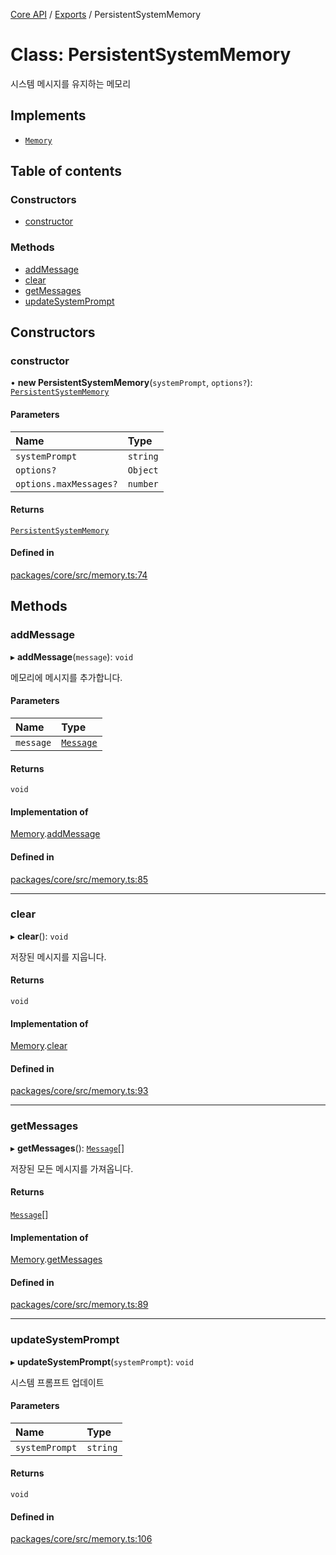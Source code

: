 [Core API](../../) / [Exports](../modules) / PersistentSystemMemory

# Class: PersistentSystemMemory

시스템 메시지를 유지하는 메모리

## Implements

- [`Memory`](../interfaces/Memory)

## Table of contents

### Constructors

- [constructor](PersistentSystemMemory#constructor)

### Methods

- [addMessage](PersistentSystemMemory#addmessage)
- [clear](PersistentSystemMemory#clear)
- [getMessages](PersistentSystemMemory#getmessages)
- [updateSystemPrompt](PersistentSystemMemory#updatesystemprompt)

## Constructors

### constructor

• **new PersistentSystemMemory**(`systemPrompt`, `options?`): [`PersistentSystemMemory`](PersistentSystemMemory)

#### Parameters

| Name | Type |
| :------ | :------ |
| `systemPrompt` | `string` |
| `options?` | `Object` |
| `options.maxMessages?` | `number` |

#### Returns

[`PersistentSystemMemory`](PersistentSystemMemory)

#### Defined in

[packages/core/src/memory.ts:74](https://github.com/robotaio/robota/blob/9579105c51358f78d543b68192b3502c0ddd981f/packages/core/src/memory.ts#L74)

## Methods

### addMessage

▸ **addMessage**(`message`): `void`

메모리에 메시지를 추가합니다.

#### Parameters

| Name | Type |
| :------ | :------ |
| `message` | [`Message`](../interfaces/Message) |

#### Returns

`void`

#### Implementation of

[Memory](../interfaces/Memory).[addMessage](../interfaces/Memory#addmessage)

#### Defined in

[packages/core/src/memory.ts:85](https://github.com/robotaio/robota/blob/9579105c51358f78d543b68192b3502c0ddd981f/packages/core/src/memory.ts#L85)

___

### clear

▸ **clear**(): `void`

저장된 메시지를 지웁니다.

#### Returns

`void`

#### Implementation of

[Memory](../interfaces/Memory).[clear](../interfaces/Memory#clear)

#### Defined in

[packages/core/src/memory.ts:93](https://github.com/robotaio/robota/blob/9579105c51358f78d543b68192b3502c0ddd981f/packages/core/src/memory.ts#L93)

___

### getMessages

▸ **getMessages**(): [`Message`](../interfaces/Message)[]

저장된 모든 메시지를 가져옵니다.

#### Returns

[`Message`](../interfaces/Message)[]

#### Implementation of

[Memory](../interfaces/Memory).[getMessages](../interfaces/Memory#getmessages)

#### Defined in

[packages/core/src/memory.ts:89](https://github.com/robotaio/robota/blob/9579105c51358f78d543b68192b3502c0ddd981f/packages/core/src/memory.ts#L89)

___

### updateSystemPrompt

▸ **updateSystemPrompt**(`systemPrompt`): `void`

시스템 프롬프트 업데이트

#### Parameters

| Name | Type |
| :------ | :------ |
| `systemPrompt` | `string` |

#### Returns

`void`

#### Defined in

[packages/core/src/memory.ts:106](https://github.com/robotaio/robota/blob/9579105c51358f78d543b68192b3502c0ddd981f/packages/core/src/memory.ts#L106)
